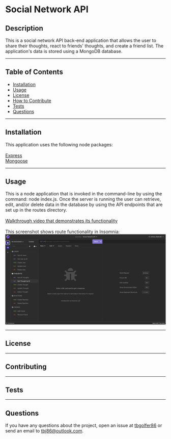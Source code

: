 # Social Network API
  
  ## Description
  This is a social network API back-end application that allows the user to share their thoughts, react to friends' thoughts, and create a friend list. The application's data is stored using a MongoDB database.

---

  ## Table of Contents  

  - [Installation](#installation)
  - [Usage](#usage)
  - [License](#license)
  - [How to Contribute](#contribute)
  - [Tests](#tests)
  - [Questions](#questions)

---

  ## Installation
  This application uses the following node packages:<br><br>
  [Express](https://www.npmjs.com/package/express)<br>
  [Mongoose](https://www.npmjs.com/package/mongoose)

---

  ## Usage
  This is a node application that is invoked in the command-line by using the command: node index.js. Once the server is running the user can retrieve, edit, and/or delete data in the database by using the API endpoints that are set up in the routes directory.<br><br>
  [Walkthrough video that demonstrates its functionality]()<br><br>
  This screenshot shows route functionality in Insomnia:<br>
  ![alt text](./assets/images/Screenshot%202023-04-18%20at%203.56.25%20PM.png)

---

  ## License
  
  
---

  ## Contributing
  

---

  ## Tests 
  

---

  ## Questions
  If you have any questions about the project, open an issue at [tbgolfer86](https://www.github.com/tbgolfer86) or send an email to tbj86@outlook.com.